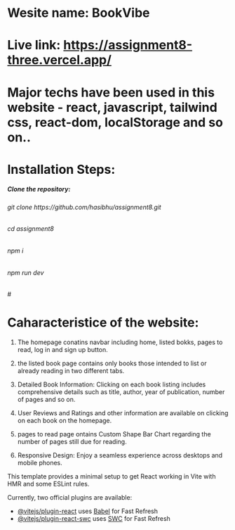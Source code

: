 # Wesite name: BookVibe
# Live link: https://assignment8-three.vercel.app/
# Major techs have been used in this website - react, javascript, tailwind css, react-dom, localStorage and so on..

#
# Installation Steps: 
<h5>Clone the repository:</h5>
<h6> git clone https://github.com/hasibhu/assignment8.git</h6>
<h6> cd assignment8</h6>
<h6> npm i</h6>
<h6> npm run dev</h6>
# 


# Caharacteristice of the website:

1. The homepage conatins navbar including home, listed bokks,  pages to read, log in and sign up button. 

2. the listed book page contains only books those intended to list or already reading in two different tabs.

3. Detailed Book Information: Clicking on each book listing includes comprehensive details such as title, author, year of publication, number of pages and so on.

4. User Reviews and Ratings and other information are available on clicking on each book on the homepage. 

5. pages to read page ontains Custom Shape Bar Chart regarding the number of pages still due for reading. 

6. Responsive Design: Enjoy a seamless experience across desktops and mobile phones.



This template provides a minimal setup to get React working in Vite with HMR and some ESLint rules.

Currently, two official plugins are available:

- [@vitejs/plugin-react](https://github.com/vitejs/vite-plugin-react/blob/main/packages/plugin-react/README.md) uses [Babel](https://babeljs.io/) for Fast Refresh
- [@vitejs/plugin-react-swc](https://github.com/vitejs/vite-plugin-react-swc) uses [SWC](https://swc.rs/) for Fast Refresh










 
